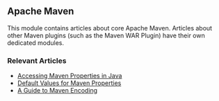 ## Apache Maven

This module contains articles about core Apache Maven. Articles about other Maven plugins (such as the Maven WAR Plugin)
have their own dedicated modules. 

### Relevant Articles

- [Accessing Maven Properties in Java](https://www.baeldung.com/java-accessing-maven-properties)
- [Default Values for Maven Properties](https://www.baeldung.com/maven-properties-defaults)
- [A Guide to Maven Encoding](https://www.baeldung.com/maven-encoding)
